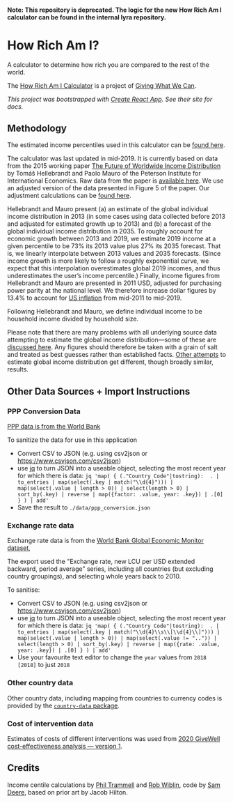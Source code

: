 #### Note: This repository is deprecated. The logic for the new How Rich Am I calculator can be found in the internal lyra repository.

# How Rich Am I?

A calculator to determine how rich you are compared to the rest of the world.

The [How Rich Am I Calculator](https://howrichami.givingwhatwecan.org/how-rich-am-i) is a project of [Giving What We Can](https://www.givingwhatwecan.org/).

_This project was bootstrapped with [Create React App](https://github.com/facebook/create-react-app). See their site for docs._

## Methodology

The estimated income percentiles used in this calculator can be [found here](https://docs.google.com/spreadsheets/d/1OSiA2dnbvZ5pUti2DO_HJU8phyfCDC-hNz5McTVcEnM/edit#gid=2139097862).

The calculator was last updated in mid-2019. It is currently based on data from the 2015 working paper [The Future of Worldwide Income Distribution](https://web.archive.org/web/20160518000924/https:/www.piie.com/sites/default/files/publications/wp/wp15-7.pdf) by Tomáš Hellebrandt and Paolo Mauro of the Peterson Institute for International Economics. Raw data from the paper is [available here](https://web.archive.org/web/20160518000857/https:/www.piie.com/sites/default/files/publications/wp/data/wp15-7.xlsx). We use an adjusted version of the data presented in Figure 5 of the paper. Our adjustment calculations can be [found here](https://drive.google.com/open?id=17_XiLHc6g8FRPa5ukiU-YjGByHbCV_Jr).

Hellebrandt and Mauro present (a) an estimate of the global individual income distribution in 2013 (in some cases using data collected before 2013 and adjusted for estimated growth up to 2013) and (b) a forecast of the global individual income distribution in 2035. To roughly account for economic growth between 2013 and 2019, we estimate 2019 income at a given percentile to be 73% its 2013 value plus 27% its 2035 forecast. That is, we linearly interpolate between 2013 values and 2035 forecasts. (Since income growth is more likely to follow a roughly exponential curve, we expect that this interpolation overestimates global 2019 incomes, and thus underestimates the user’s income percentile.) Finally, income figures from Hellebrandt and Mauro are presented in 2011 USD, adjusted for purchasing power parity at the national level. We therefore increase dollar figures by 13.4% to account for [US inflation](https://www.usinflationcalculator.com/inflation/consumer-price-index-and-annual-percent-changes-from-1913-to-2008/) from mid-2011 to mid-2019.

Following Hellebrandt and Mauro, we define individual income to be household income divided by household size.

Please note that there are many problems with all underlying source data attempting to estimate the global income distribution—some of these are [discussed here](https://web.archive.org/web/20190708070656/https://80000hours.org/2017/04/how-accurately-does-anyone-know-the-global-distribution-of-income/). Any figures should therefore be taken with a grain of salt and treated as best guesses rather than established facts. [Other attempts](https://ourworldindata.org/global-economic-inequality) to estimate global income distribution get different, though broadly similar, results.


## Other Data Sources + Import Instructions

### PPP Conversion Data

[PPP data is from the World Bank](https://data.worldbank.org/indicator/PA.NUS.PPP?view=chart)

To sanitize the data for use in this application
- Convert CSV to JSON (e.g. using csv2json or https://www.csvjson.com/csv2json)
- use [jq](https://stedolan.github.io/jq/) to turn JSON into a useable object, selecting the most recent year for which there is data:
  `jq 'map( { (."Country Code"|tostring):  . | to_entries | map(select(.key | match("\\d{4}"))) | map(select(.value | length > 0)) | select(length > 0) | sort_by(.key) | reverse | map({factor: .value, year: .key}) | .[0] } ) | add'`
- Save the result to `./data/ppp_conversion.json`

### Exchange rate data

Exchange rate data is from the [World Bank Global Economic Monitor dataset](https://databank.worldbank.org/source/global-economic-monitor-(gem)),

The export used the "Exchange rate, new LCU per USD extended backward, period average" series, including all countries (but excluding country groupings), and selecting whole years back to 2010.

To sanitise:
- Convert CSV to JSON (e.g. using csv2json or https://www.csvjson.com/csv2json)
- use [jq](https://stedolan.github.io/jq/) to turn JSON into a useable object, selecting the most recent year for which there is data:
  `jq 'map( { (."Country Code"|tostring):  . | to_entries | map(select(.key | match("\\d{4}\\s\\[\\d{4}\\]"))) | map(select(.value | length > 0)) | map(select(.value != "..")) | select(length > 0) | sort_by(.key) | reverse | map({rate: .value, year: .key}) | .[0] } ) | add'`
- Use your favourite text editor to change the `year` values from `2018 [2018]` to just `2018`

### Other country data

Other country data, including mapping from countries to currency codes is provided by the [`country-data` package](https://www.npmjs.com/package/country-data).

### Cost of intervention data

Estimates of costs of different interventions was used from [2020 GiveWell cost-effectiveness analysis — version 1](https://docs.google.com/spreadsheets/d/1BmFwVYeGMkpys6hG0tnfHyq__ZFZf-bmXYLSHODGpLY/edit?usp=sharing).

## Credits

Income centile calculations by [Phil Trammell](https://philiptrammell.com/) and [Rob Wiblin](http://www.robwiblin.com/), code by [Sam Deere](https://app.effectivealtruism.org/funds), based on prior art by Jacob Hilton.
